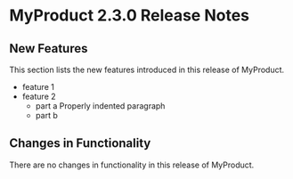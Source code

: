# MyProduct 2.3.0 Release Notes

## New Features

This section lists the new features introduced in this release of MyProduct.

- feature 1
- feature 2
    - part a
	  Properly indented paragraph
	- part b

## Changes in Functionality

There are no changes in functionality in this release of MyProduct.
